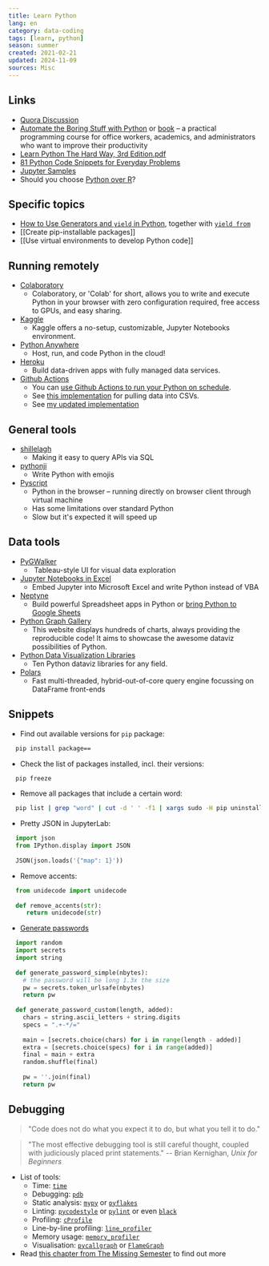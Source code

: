 ```yaml
---
title: Learn Python
lang: en
category: data-coding
tags: [learn, python]
season: summer
created: 2021-02-21
updated: 2024-11-09
sources: Misc
---
```


## Links
- [Quora Discussion](https://www.quora.com/How-should-I-start-learning-Python-1)
- [Automate the Boring Stuff with Python](https://www.udemy.com/course/automate/) or [book](https://automatetheboringstuff.com/2e/) – a practical programming course for office workers, academics, and administrators who want to improve their productivity
- [Learn Python The Hard Way, 3rd Edition.pdf](../__files/Learn-Python-The-Hard-Way.pdf)
- [81 Python Code Snippets for Everyday Problems](https://therenegadecoder.com/code/python-code-snippets-for-everyday-problems/)
- [Jupyter Samples](https://github.com/ibm-et/jupyter-samples)
- Should you choose [Python over R](../__files/r-vs-python.png)?

## Specific topics
- [How to Use Generators and `yield` in Python](https://realpython.com/introduction-to-python-generators/), together with [`yield from`](https://python.astrotech.io/advanced/generator/yield-from.html)
- [[Create pip-installable packages]]
- [[Use virtual environments to develop Python code]]

## Running remotely
- [Colaboratory](https://colab.research.google.com/)
	- Colaboratory, or 'Colab' for short, allows you to write and execute Python in your browser with zero configuration required, free access to GPUs, and easy sharing.
- [Kaggle](https://www.kaggle.com/)
	- Kaggle offers a no-setup, customizable, Jupyter Notebooks environment.
- [Python Anywhere](https://eu.pythonanywhere.com/)
	- Host, run, and code Python in the cloud!
- [Heroku](https://www.heroku.com/)
	- Build data-driven apps with fully managed data services.
- [Github Actions](https://github.com/features/actions)
	- You can [use Github Actions to run your Python on schedule](https://github.community/t/how-to-setup-github-actions-to-run-my-python-script-on-schedule/18335).
	- See [this implementation](https://github.com/michalskop/cz-covid-predictive-data) for pulling data into CSVs.
	- See [my updated implementation](https://github.com/one-data-cookie/brno-part-budget/blob/main/.github/workflows/cronjob.yaml)

## General tools
- [shillelagh](https://github.com/betodealmeida/shillelagh/)
	- Making it easy to query APIs via SQL
- [pythonji](https://github.com/gahjelle/pythonji)
	- Write Python with emojis
- [Pyscript](https://www.anaconda.com/blog/pyscript-python-in-the-browser)
	- Python in the browser – running directly on browser client through virtual machine
	- Has some limitations over standard Python
	- Slow but it's expected it will speed up

## Data tools
- [PyGWalker](https://github.com/Kanaries/pygwalker)
	-  Tableau-style UI for visual data exploration
- [Jupyter Notebooks in Excel](https://towardsdatascience.com/python-jupyter-notebooks-in-excel-5ab34fc6439)
	- Embed Jupyter into Microsoft Excel and write Python instead of VBA
- [Neptyne](https://www.neptyne.com/)
	- Build powerful Spreadsheet apps in Python or [bring Python to Google Sheets](https://www.neptyne.com/google-sheets)
- [Python Graph Gallery](https://python-graph-gallery.com/)
	- This website displays hundreds of charts, always providing the reproducible code! It aims to showcase the awesome dataviz possibilities of Python.
- [Python Data Visualization Libraries](https://mode.com/blog/python-data-visualization-libraries/)
	- Ten Python dataviz libraries for any field.
- [Polars](https://github.com/pola-rs/polars)
	- Fast multi-threaded, hybrid-out-of-core query engine focussing on DataFrame front-ends

## Snippets
- Find out available versions for `pip` package:
```bash
  pip install package==
```

- Check the list of packages installed, incl. their versions:
```bash
  pip freeze
```

- Remove all packages that include a certain word:
```bash
  pip list | grep "word" | cut -d ' ' -f1 | xargs sudo -H pip uninstall -y
```

- Pretty JSON in JupyterLab:
```python
  import json
  from IPython.display import JSON
  
  JSON(json.loads('{"map": 1}'))
```

- Remove accents:
```python
  from unidecode import unidecode
  
  def remove_accents(str):
     return unidecode(str)
```

- [Generate passwords](https://stackoverflow.com/a/61471228)
```python
  import random
  import secrets
  import string
  
  def generate_password_simple(nbytes):
  	# the password will be long 1.3x the size
  	pw = secrets.token_urlsafe(nbytes)
  	return pw
  
  def generate_password_custom(length, added):
  	chars = string.ascii_letters + string.digits
  	specs = ".+-*/="
  
  	main = [secrets.choice(chars) for i in range(length - added)]
  	extra = [secrets.choice(specs) for i in range(added)]
  	final = main + extra
  	random.shuffle(final)
  
  	pw = ''.join(final)
  	return pw
```

## Debugging
> "Code does not do what you expect it to do, but what you tell it to do."

> "The most effective debugging tool is still careful thought, coupled with judiciously placed print statements."
> -- Brian Kernighan, _Unix for Beginners_

- List of tools:
	- Time: [`time`](https://docs.python.org/3/library/time.html)
	- Debugging: [`pdb`](https://docs.python.org/3/library/pdb.html)
	- Static analysis:  [`mypy`](https://github.com/python/mypy) or [`pyflakes`](https://github.com/PyCQA/pyflakes)
	- Linting: [`pycodestyle`](https://github.com/pycqa/pycodestyle/) or [`pylint`](https://github.com/PyCQA/pylint) or even [`black`](https://github.com/psf/black)
	- Profiling: [`cProfile`](https://docs.python.org/3/library/profile.html) 
	- Line-by-line profiling: [`line_profiler`](https://github.com/pyutils/line_profiler)
	- Memory usage: [`memory_profiler`](https://github.com/pythonprofilers/memory_profiler)
	- Visualisation: [`pycallgraph`](https://github.com/gak/pycallgraph) or [`FlameGraph`](https://github.com/brendangregg/FlameGraph)
- Read [this chapter from The Missing Semester](https://missing.csail.mit.edu/2020/debugging-profiling/) to find out more
